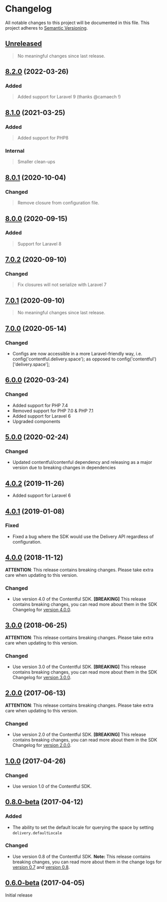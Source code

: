 # Changelog

All notable changes to this project will be documented in this file.
This project adheres to [Semantic Versioning](http://semver.org/).

## [Unreleased](https://github.com/contentful/contentful-laravel/compare/8.2.0...HEAD)

<!-- PENDING-CHANGES -->
> No meaningful changes since last release.
<!-- /PENDING-CHANGES -->

## [8.2.0](https://github.com/contentful/contentful-laravel/tree/8.2.0) (2022-03-26)

### Added

> Added support for Laravel 9 (thanks @camaech !)

## [8.1.0](https://github.com/contentful/contentful-laravel/tree/8.1.0) (2021-03-25)

### Added

> Added support for PHP8

### Internal

> Smaller clean-ups


## [8.0.1](https://github.com/contentful/contentful-laravel/tree/8.0.1) (2020-10-04)

### Changed

> Remove closure from configuration file.

## [8.0.0](https://github.com/contentful/contentful-laravel/tree/8.0.0) (2020-09-15)

### Added

> Support for Laravel 8

## [7.0.2](https://github.com/contentful/contentful-laravel/tree/7.0.2) (2020-09-10)

### Changed

> Fix closures will not serialize with Laravel 7

## [7.0.1](https://github.com/contentful/contentful-laravel/tree/7.0.1) (2020-09-10)

> No meaningful changes since last release.

## [7.0.0](https://github.com/contentful/contentful-laravel/tree/7.0.0) (2020-05-14)

### Changed

* Configs are now accessible in a more Laravel-friendly way, i.e. config('contentful.delivery.space'); as opposed to config('contentful')['delivery.space'];

## [6.0.0](https://github.com/contentful/contentful-laravel/tree/6.0.0) (2020-03-24)

### Changed

* Added support for PHP 7.4
* Removed support for PHP 7.0 & PHP 7.1
* Added support for Laravel 6
* Upgraded components

## [5.0.0](https://github.com/contentful/contentful-laravel/tree/5.0.0) (2020-02-24)

### Changed

* Updated contentful/contenful dependency and releasing as a major version due to breaking changes in dependencies

## [4.0.2](https://github.com/contentful/contentful-laravel/tree/4.0.2) (2019-11-26)

* Added support for Laravel 6

## [4.0.1](https://github.com/contentful/contentful-laravel/tree/4.0.1) (2019-01-08)

### Fixed
* Fixed a bug where the SDK would use the Delivery API regardless of configuration.

## [4.0.0](https://github.com/contentful/contentful-laravel/tree/4.0.0) (2018-11-12)

**ATTENTION**: This release contains breaking changes. Please take extra care when updating to this version.

### Changed
* Use version 4.0 of the Contentful SDK. **[BREAKING]** This release contains breaking changes, you can read more about them in the SDK Changelog for [version 4.0.0](https://github.com/contentful/contentful.php/releases/tag/4.0.0).

## [3.0.0](https://github.com/contentful/contentful-laravel/tree/3.0.0) (2018-06-25)

**ATTENTION**: This release contains breaking changes. Please take extra care when updating to this version.

### Changed
* Use version 3.0 of the Contentful SDK. **[BREAKING]** This release contains breaking changes, you can read more about them in the SDK Changelog for [version 3.0.0](https://github.com/contentful/contentful.php/releases/tag/3.0.0).

## [2.0.0](https://github.com/contentful/contentful-laravel/tree/2.0.0) (2017-06-13)

**ATTENTION**: This release contains breaking changes. Please take extra care when updating to this version.

### Changed
* Use version 2.0 of the Contentful SDK. **[BREAKING]** This release contains breaking changes, you can read more about them in the SDK Changelog for [version 2.0.0](https://github.com/contentful/contentful.php/releases/tag/2.0.0).

## [1.0.0](https://github.com/contentful/contentful-laravel/tree/1.0.0) (2017-04-26)

### Changed
* Use version 1.0 of the Contentful SDK.

## [0.8.0-beta](https://github.com/contentful/contentful-laravel/tree/0.8.0-beta) (2017-04-12)

### Added
* The ability to set the default locale for querying the space by setting `delivery.defaultLocale`

### Changed
* Use version 0.8 of the Contentful SDK. **Note:** This release contains breaking changes, you can read more about them
in the change logs for [version 0.7](https://github.com/contentful/contentful.php/releases/tag/0.7.0-beta) and [version 0.8](https://github.com/contentful/contentful.php/releases/tag/0.8.0-beta).

## [0.6.0-beta](https://github.com/contentful/contentful-laravel/tree/0.6.0-beta) (2017-04-05)

Initial release
